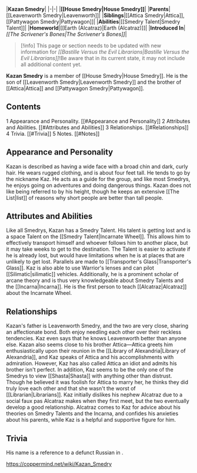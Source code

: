 |**Kazan Smedry**|
|-|-|
|**[[House Smedry\|House Smedry]]**|
|**Parents**|[[Leavenworth Smedry\|Leavenworth]]|
|**Siblings**|[[Attica Smedry\|Attica]], [[Pattywagon Smedry\|Pattywagon]]|
|**Abilities**|[[Smedry Talent\|Smedry Talent]]|
|**Homeworld**|[[Earth (Alcatraz)\|Earth (Alcatraz)]]|
|**Introduced In**|*[[The Scrivener's Bones\|The Scrivener's Bones]]*|

> [!info] This page or section needs to be updated with new information for *[[Bastille Versus the Evil Librarians\|Bastille Versus the Evil Librarians]]*!Be aware that in its current state, it may not include all additional content yet.

**Kazan Smedry** is a member of [[House Smedry\|House Smedry]]. He is the son of [[Leavenworth Smedry\|Leavenworth Smedry]] and the brother of [[Attica\|Attica]] and [[Pattywagon Smedry\|Pattywagon]].

## Contents

1 Appearance and Personality. [[#Appearance and Personality]] 
2 Attributes and Abilities. [[#Attributes and Abilities]] 
3 Relationships. [[#Relationships]] 
4 Trivia. [[#Trivia]] 
5 Notes. [[#Notes]] 


## Appearance and Personality
Kazan is described as having a wide face with a broad chin and dark, curly hair. He wears rugged clothing, and is about four feet tall. He tends to go by the nickname Kaz.
He acts as a guide for the group, and like most Smedrys, he enjoys going on adventures and doing dangerous things. Kazan does not like being referred to by his height, though he keeps an extensive [[The List\|list]] of reasons why short people are better than tall people.

## Attributes and Abilities
Like all Smedrys, Kazan has a Smedry Talent. His talent is getting lost and is a space Talent on the [[Smedry Talent\|Incarnate Wheel]]. This allows him to effectively transport himself and whoever follows him to another place, but it may take weeks to get to the destination. The Talent is easier to activate if he is already lost, but would have limitations when he is at places that are unlikely to get lost. Parallels are made to [[Transporter's Glass\|Transporter's Glass]].
Kaz is also able to use Warrior's lenses and can pilot [[Silimatic\|silimatic]] vehicles. Additionally, he is a prominent scholar of arcane theory and is thus very knowledgeable about Smedry Talents and the [[Incarna\|Incarna]]. He is the first person to teach [[Alcatraz\|Alcatraz]] about the Incarnate Wheel.

## Relationships
Kazan's father is Leavenworth Smedry, and the two are very close, sharing an affectionate bond. Both enjoy needling each other over their reckless tendencies. Kaz even says that he knows Leavenworth better than anyone else.
Kazan also seems close to his brother Attica—Attica greets him enthusiastically upon their reunion in the [[Library of Alexandria\|Library of Alexandria]], and Kaz speaks of Attica and his accomplishments with admiration. However, Kaz has also called Attica an idiot and admits his brother isn't perfect.
In addition, Kaz seems to be the only one of the Smedrys to view [[Shasta\|Shasta]] with anything other than distrust. Though he believed it was foolish for Attica to marry her, he thinks they did truly love each other and that she wasn't the worst of [[Librarian\|Librarians]].
Kaz initially dislikes his nephew Alcatraz due to a social faux pas Alcatraz makes when they first meet, but the two eventually develop a good relationship. Alcatraz comes to Kaz for advice about his theories on Smedry Talents and the Incarna, and confides his anxieties about his parents, while Kaz is a helpful and supportive figure for him.

## Trivia
His name is a reference to a defunct Russian  in .


https://coppermind.net/wiki/Kazan_Smedry